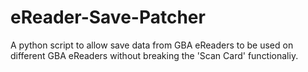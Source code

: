 # eReader-Save-Patcher
A python script to allow save data from GBA eReaders to be used on different GBA eReaders without breaking the 'Scan Card' functionaliy.
